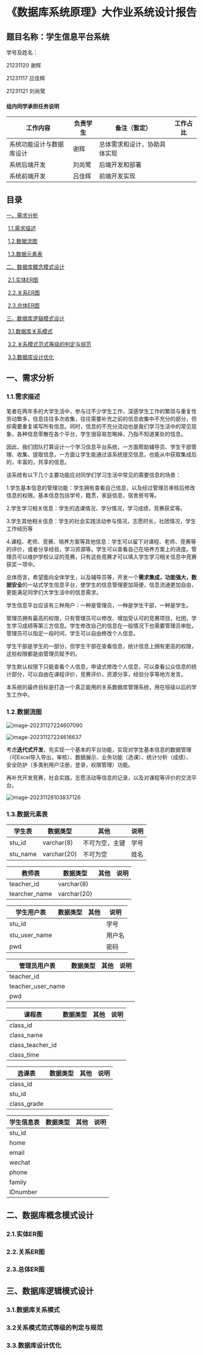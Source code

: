 # 《数据库系统原理》大作业系统设计报告

## 题目名称：学生信息平台系统

学号及姓名：

21231120 谢辉

21231117 吕佳辉

21231121 刘尚鹭



#### 组内同学承担任务说明

| 工作内容                 | 负责学生 | 备注（暂定）                 | 工作占比 |
| ------------------------ | -------- | ---------------------------- | -------- |
| 系统功能设计与数据库设计 | 谢辉     | 总体需求和设计，协助具体实现 |          |
| 系统后端开发             | 刘尚鹭   | 后端开发和部署               |          |
| 系统前端开发             | 吕佳辉   | 前端开发实现                 |          |

## 目录

[一、需求分析](#一、需求分析)

​	[1.1.需求描述](#1.1.需求描述)

​	[1.2.数据流图](#1.2.数据流图)

​	[1.3.数据元素表](#1.3.数据元素表)

[二、数据库概念模式设计](#二、数据库概念模式设计)

​	[2.1.实体ER图](#2.1.实体ER图)

​	[2.2.关系ER图](#2.2.关系ER图)

​	[2.3.总体ER图](#2.3.总体ER图)

[三、数据库逻辑模式设计](#三、数据库逻辑模式设计)

​	[3.1.数据库关系模式](#3.1.数据库关系模式)

​	[3.2.关系模式范式等级的判定与规范](#3.2.关系模式范式等级的判定与规范)

​	[3.3.数据库设计优化](#3.3.数据库设计优化)

## 一、需求分析

### 1.1.需求描述

笔者在两年多的大学生活中，参与过不少学生工作，深感学生工作的繁琐与重复性劳动繁多，信息往往多次收集，往往需要补充之前的信息收集中不充分的部分，但却需要重复填写所有信息。同时，信息的不充分流动也是我们学习生活中的常见现象，各种信息零散在各个平台，学生很容易忽略掉，乃指不知道某处的信息。

因此，我们团队打算设计一个学习信息平台系统，一方面帮助辅导员、学生干部管理、收集、提取信息，一方面让学生能通过该系统提交信息，也能从中获取集成后的，丰富的，共享的信息。

该系统有以下几个主要功能应对同学们学习生活中常见的需要信息的场景：

1.学生基本信息的管理功能：学生拥有查看自己信息，以及经过管理员审核后修改信息的权限。基本信息包括学号，籍贯，家庭信息，宿舍房号等。

2.学生学习相关信息：学生的选课情况，学分情况，学习成绩，竞赛获奖等。

3.学生其他相关信息：学生的社会实践活动参与情况，志愿时长，社团情况，学生工作经历等

4.课程、老师、竞赛、培养方案等其他信息：学生可以留下对课程、老师、竞赛等的评价，或者分享经验，学习资源等。学生可以查看自己在培养方案上的进度。管理员可以维护学校认证的竞赛，只有这些竞赛才可以填入学生学习相关信息中竞赛获奖一项中。

总体而言，希望面向全体学生，以及辅导员等，开发一个**需求集成，功能强大，数据安全**的一站式学生信息平台，使学生的信息管理更加简便，信息流通更加自由，更能满足同学们大学生活中的信息需求。

学生信息平台应该有三种用户：一种是管理员，一种是学生干部，一种是学生。

管理员拥有最高的权限，只有管理员可以修改、增加受认可的竞赛项目，社团，学生学习成绩等第三方信息。学生修改自己的信息在一般情况下也需要管理员审批，管理员可以指定一段时间，学生可以自由修改个人信息。

学生干部是学生的一部分，但学生干部在查看信息，统计信息上拥有更高的权限，这些权限都是由管理员赋予的。

学生默认权限下只能查看个人信息，申请式修改个人信息，可以查看公众信息的统计部分，可以自由在课程评价，竞赛评价，资源分享，经验分享等地方发言。

本系统的最终目标是打造一个真正能用的关系数据库管理系统，用在班级以后的学生工作中。

### 1.2.数据流图

![image-20231127224607090](./assets/image-20231127224607090.png)

![image-20231127224616637](./assets/image-20231127224616637.png)

考虑**迭代式开发**，先实现一个基本的平台功能，实现对学生基本信息的数据管理（可Excel导入导出，审核）、数据展示、业务功能（选课）、统计分析（成绩）、安全防护（多类别用户注册，登录，权限管理）功能。

再补充开发竞赛，社会实践，志愿活动等信息的记录，以及对课程等评价的交流平台。

![image-20231128103837126](./assets/image-20231128103837126.png)

### 1.3.数据元素表

| 学生表   | 数据类型    | 其他           | 说明 |
| -------- | ----------- | -------------- | ---- |
| stu_id   | varchar(8)  | 不可为空，主键 | 学号 |
| stu_name | varchar(20) | 不可为空       | 姓名 |

| 教师表        | 数据类型    | 其他 | 说明 |
| ------------- | ----------- | ---- | ---- |
| teacher_id    | varchar(8)  |      |      |
| tearcher_name | varchar(20) |      |      |

| 学生用户表    | 数据类型 | 其他 | 说明   |
| ------------- | -------- | ---- | ------ |
| stu_id        |          |      | 学号   |
| stu_user_name |          |      | 用户名 |
| pwd           |          |      | 密码   |

| 管理员用户表      | 数据类型 | 其他 | 说明 |
| ----------------- | -------- | ---- | ---- |
| teacher_id        |          |      |      |
| teacher_user_name |          |      |      |
| pwd               |          |      |      |

| 课程表           | 数据类型 | 其他 | 说明 |
| ---------------- | -------- | ---- | ---- |
| class_id         |          |      |      |
| class_name       |          |      |      |
| class_teacher_id |          |      |      |
| class_time       |          |      |      |

| 选课表      | 数据类型 | 其他 | 说明 |
| ----------- | -------- | ---- | ---- |
| class_id    |          |      |      |
| stu_id      |          |      |      |
| class_grade |          |      |      |

| 学生信息表 | 数据类型 | 其他 | 说明 |
| ---------- | -------- | ---- | ---- |
| stu_id     |          |      |      |
| home       |          |      |      |
| email      |          |      |      |
| wechat     |          |      |      |
| phone      |          |      |      |
| family     |          |      |      |
| IDnumber   |          |      |      |


## 二、数据库概念模式设计

### 2.1.实体ER图

### 2.2.关系ER图

### 2.3.总体ER图

## 三、数据库逻辑模式设计

### 3.1.数据库关系模式

### 3.2关系模式范式等级的判定与规范

### 3.3.数据库设计优化
